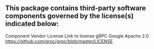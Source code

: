 This package contains third-party software components governed by the license(s) indicated below:
---------

Component								Vendor									License			Link to license
gRPC									Google									Apache 2.0		https://github.com/grpc/grpc/blob/master/LICENSE

